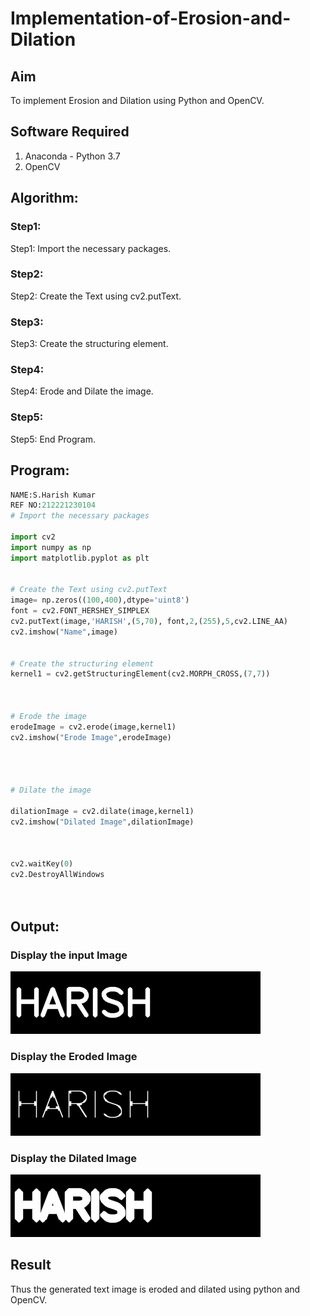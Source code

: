 # Implementation-of-Erosion-and-Dilation
## Aim
To implement Erosion and Dilation using Python and OpenCV.
## Software Required
1. Anaconda - Python 3.7
2. OpenCV
## Algorithm:
### Step1:
Step1: Import the necessary packages.

### Step2:
Step2: Create the Text using cv2.putText.



### Step3:
Step3: Create the structuring element.


### Step4:
Step4: Erode and Dilate the image.


### Step5:
Step5: End Program.


 
## Program:

``` Python
NAME:S.Harish Kumar
REF NO:212221230104
# Import the necessary packages

import cv2
import numpy as np
import matplotlib.pyplot as plt


# Create the Text using cv2.putText
image= np.zeros((100,400),dtype='uint8')
font = cv2.FONT_HERSHEY_SIMPLEX
cv2.putText(image,'HARISH',(5,70), font,2,(255),5,cv2.LINE_AA)
cv2.imshow("Name",image)


# Create the structuring element
kernel1 = cv2.getStructuringElement(cv2.MORPH_CROSS,(7,7))



# Erode the image
erodeImage = cv2.erode(image,kernel1)
cv2.imshow("Erode Image",erodeImage)




# Dilate the image

dilationImage = cv2.dilate(image,kernel1)
cv2.imshow("Dilated Image",dilationImage)



cv2.waitKey(0)
cv2.DestroyAllWindows




```
## Output:

### Display the input Image
![NAME](2.png)


### Display the Eroded Image
![ERODE](1.png)


### Display the Dilated Image

![DILATED](3.png)

## Result
Thus the generated text image is eroded and dilated using python and OpenCV.
